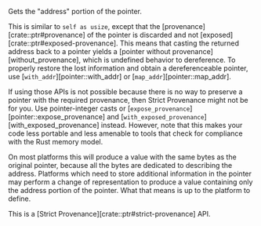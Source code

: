 Gets the "address" portion of the pointer.

This is similar to `self as usize`, except that the [provenance][crate::ptr#provenance] of
the pointer is discarded and not [exposed][crate::ptr#exposed-provenance]. This means that
casting the returned address back to a pointer yields a [pointer without
provenance][without_provenance], which is undefined behavior to dereference. To properly
restore the lost information and obtain a dereferenceable pointer, use
[`with_addr`][pointer::with_addr] or [`map_addr`][pointer::map_addr].

If using those APIs is not possible because there is no way to preserve a pointer with the
required provenance, then Strict Provenance might not be for you. Use pointer-integer casts
or [`expose_provenance`][pointer::expose_provenance] and [`with_exposed_provenance`][with_exposed_provenance]
instead. However, note that this makes your code less portable and less amenable to tools
that check for compliance with the Rust memory model.

On most platforms this will produce a value with the same bytes as the original
pointer, because all the bytes are dedicated to describing the address.
Platforms which need to store additional information in the pointer may
perform a change of representation to produce a value containing only the address
portion of the pointer. What that means is up to the platform to define.

This is a [Strict Provenance][crate::ptr#strict-provenance] API.
